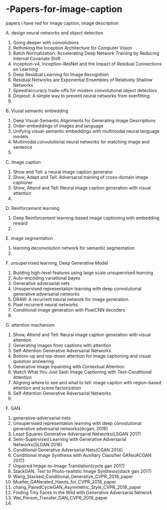 # -Papers-for-image-caption
papers i have red for image caption, image description

A. design neural networks and object detection

  1. Going deeper with convolutions
  2. Rethinking the Inception Architecture for Computer Vision
  3. Batch Normalization: Accelerating Deep Network Training by Reducing Internal Covariate Shift
  4. Inception-v4, Inception-ResNet and the Impact of Residual Connections on Learning
  5. Deep Residual Learning for Image Recognition
  6. Residual Networks are Exponential Ensembles of Relatively Shallow Networks
  7. Speed/accuracy trade-offs for modern convolutional object detectors
  8. Dropout: A simple way to prevent neural networks from overfitting
  9.
  
B. Viusal semantic embedding

  1. Deep Visual-Semantic Alignments for Generating Image Descriptions
  2. Order-embeddings of images and language
  3. Unifying visual-semantic embeddings with multimodal neural language models
  4. Multimodal convolutional neural networks for matching image and sentence
  5.
  
C. Image caption
  
  1. Show and Tell: a neural image caption generator
  2. Show, Adapt and Tell: Adversarial training of cross-domain image captioner
  3. Show, Attend and Tell: Neural image caption generation with visual attention
  4. 
  
D. Reinforcement learning

  1. Deep Reinforcement learning-based image captioning with embedding reward
  2.

E. image segmentation
  1. learning deconvolution network for semantic segmentation
  2.

F. unsupervised learning, Deep Generative Model
  1. Building high-level features using large scale unsupervised learning
  2. Auto-encoding variational bayes
  3. Generative adversarial nets
  4. Unsupervised representation learning with deep convolutional generative adversarial networks
  5. DRAW: A recurrent neural network for image generation.
  6. Pixel recurrent neural networks
  7. Conditional image generation with PixelCNN decoders
  8. 

G. attention machanism
  1. Show, Attend and Tell: Neural image caption generation with visual attention
  2. Generating images from captions with attention
  3. Self-Attention Generative Adversarial Networks
  4. Bottom-up and top-down attention for image captioning and visual question answering
  5. Generative Image Inpainting with Contextual Attention
  6. Watch What You Just Said: Image Captioning with Text-Conditional Attention
  7. Aligning where to see and what to tell: image caption with region-based attention and scene factorization
  8. Self-Attention Generative Adversarial Networks
  9.
  
F. GAN
  1. generative-adversarial-nets
  2. Unsupervised representation learning with deep convolutional generative adversarial networks(dcgan, 2016)
  3. Least Squares Generative Adversarial Networks(LSGAN 2017)
  4. Semi-Supervised Learning with Generative Adversarial Networks(SLGAN 2016)
  5. Conditional Generative Adversarial Nets(CGAN 2014)
  6. Conditional Image Synthesis with Auxiliary Classifier GANs(ACGAN 2017)
  7. Unpaired Image-to-Image Translation(cycle gan 2017)
  8. StackGAN, Text to Photo-realistic Image Synthesis(stack gan 2017)
  9. Wang_Stacked_Conditional_Generative_CVPR_2018_paper
  10. Mueller_GANerated_Hands_for_CVPR_2018_paper
  11. chang_PairedCycleGAN_Asymmetric_Style_CVPR_2018_paper
  12. Finding Tiny Faces in the Wild with Generative Adversarial Network
  13. Wei_Person_Transfer_GAN_CVPR_2018_paper
  14. 
